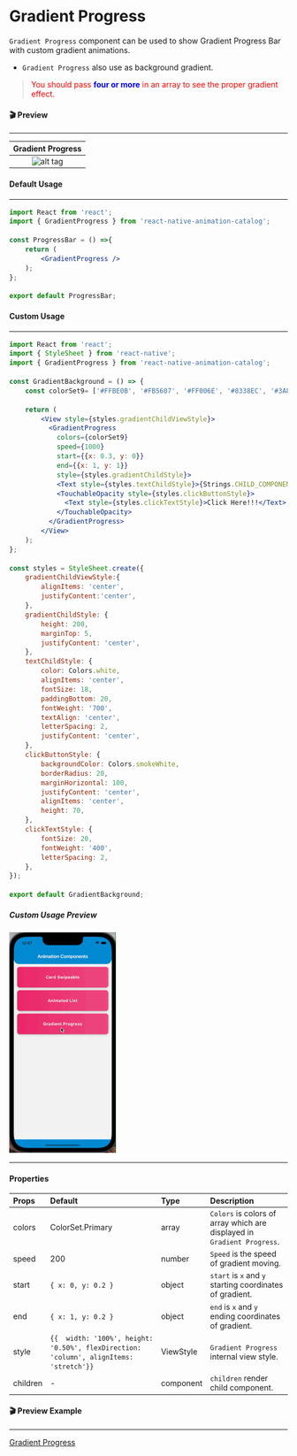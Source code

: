 # Gradient Progress

```Gradient Progress``` component can be used to show Gradient Progress Bar with custom gradient animations.
* ```Gradient Progress``` also use as background gradient.

>  <p style="color:red;">You should pass <strong style="color:blue;">four or more</strong> in an array to see the proper gradient effect.</p>

#### 🎬 Preview
----
Gradient Progress              |
:-------------------------:|
![alt tag](/assets/GradientProgress.gif)|

#### Default Usage
---
```jsx
import React from 'react';
import { GradientProgress } from 'react-native-animation-catalog';

const ProgressBar = () =>{
    return (
        <GradientProgress />
    );
};

export default ProgressBar;
```

#### Custom Usage
---
```jsx
import React from 'react';
import { StyleSheet } from 'react-native';
import { GradientProgress } from 'react-native-animation-catalog';

const GradientBackground = () => {
    const colorSet9= ['#FFBE0B', '#FB5607', '#FF006E', '#8338EC', '#3A86FF'];

    return (
        <View style={styles.gradientChildViewStyle}>
          <GradientProgress
            colors={colorSet9}
            speed={1000}
            start={{x: 0.3, y: 0}}
            end={{x: 1, y: 1}}
            style={styles.gradientChildStyle}>
            <Text style={styles.textChildStyle}>{Strings.CHILD_COMPONENT}</Text>
            <TouchableOpacity style={styles.clickButtonStyle}>
              <Text style={styles.clickTextStyle}>Click Here!!!</Text>
            </TouchableOpacity>
          </GradientProgress>
        </View>
    );
};

const styles = StyleSheet.create({
    gradientChildViewStyle:{
        alignItems: 'center',
        justifyContent:'center',
    },
    gradientChildStyle: {
        height: 200,
        marginTop: 5,
        justifyContent: 'center',
    },
    textChildStyle: {
        color: Colors.white,
        alignItems: 'center',
        fontSize: 18,
        paddingBottom: 20,
        fontWeight: '700',
        textAlign: 'center',
        letterSpacing: 2,
        justifyContent: 'center',
    },
    clickButtonStyle: {
        backgroundColor: Colors.smokeWhite,
        borderRadius: 20,
        marginHorizontal: 100,
        justifyContent: 'center',
        alignItems: 'center',
        height: 70,
    },
    clickTextStyle: {
        fontSize: 20,
        fontWeight: '400',
        letterSpacing: 2,
    },
});

export default GradientBackground;
```

##### Custom Usage Preview
![alt tag](/assets/CustomGradientProgress.gif)

---
#### Properties
Props | Default | Type | Description
:---- | :----- | :---- | :----- 
colors | ColorSet.Primary | array | ```Colors``` is colors of array which are displayed in ```Gradient Progress```.
speed | 200 | number | ```Speed``` is the speed of gradient moving.
start | ```{ x: 0, y: 0.2 }``` | object | ```start``` is ```x``` and ```y``` starting coordinates of gradient.
end | ```{ x: 1, y: 0.2 }``` | object | ```end``` is ```x``` and ```y``` ending coordinates of gradient.
style | ```{{  width: '100%', height: '0.50%', flexDirection: 'column', alignItems: 'stretch'}}``` | ViewStyle | ```Gradient Progress``` internal view style.
children | - | component |```children``` render child component.

#### 🎬 Preview Example
----
[Gradient Progress](/example/src/modules/GradientProgress/GradientProgressScreen.tsx)